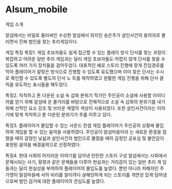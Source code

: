 # Alsum_mobile
게임 소개

알섬에서는 비밀로 둘러싸인 수상한 알섬에서
외지인 송은주가 살인사건의 용의자로 몰리면서 진짜 범인을 찾는 추리게임이다.


게임 특징
특징1. 게임 초보자들도 쉽게 접근할 수 있는 플레이 방식
단서를 찾는 과정이 복잡하고 어려운 일반 추리 게임과는 달리 게임 초보자들도 어렵지 않게 단서를 찾을
수 있도록 여러 가지 장치들을 걸어두었다. 대표적인 예로 스토리 진행에 맞게 진입경로를 막아 플레이어가
알맞은 방식으로 진행할 수 있도록 유도했으며 이미 찾은 단서는 수시로 확인할 수 있도록 별도의 단서 노
트를 제작하였고 원활한 게임 진행을 위해 단서 클릭을 유도하는 표시들을 해두었다.


특징2. 칙칙하고 톤 다운된 소설 속 삽화 분위기
작가인 주인공이 소설에 사용할 아이디어를 얻기 위해 알섬에 온 줄거리를 바탕으로 전체적으로 소설 속
삽화의 분위기를 내기 위해 선적인 요소 강조 및 브라운 계열의 색상이 사용되었다. 또한 살인사건이라는
이야기에 맞게 칙칙하고 톤 다운된 분위기가 주를 이루고 있다.


특징3. 플레이어가 몰입할 수 있는 사운드 컨셉
게임 플레이어가 주인공의 상황에 몰입하여 게임을 할 수 있는 음악을 사용하였다. 주인공이 알섬마을이라
는 새로운 환경을 접했을 때의 감정인 낯섦과 살인사건의 범인으로 몰렸을 때의 감정인 공포심 및 불안감이
표현된 음악을 배경음악으로 선정하였다.


특징4. 현대 사회의 어지러운 이야기를 담아낸 탄탄한 스토리 구성
알섬에서는 사회에서 문제시되는 사기, 횡령과 같은 문제들을 다루어 현실과는 거리감이 있는 일반 추리 게
임들과는 달리 현실성을 부여하여 플레이어의 몰입도를 높였다. 뿐만 아니라 피해자인 주가영이 알섬마을에
서의 비리를 알리려다 살해당하게 되는 스토리를 개연성 있게 담아냄으로써 범인 검거에 대한 플레이어의
관심도를 높였다.
